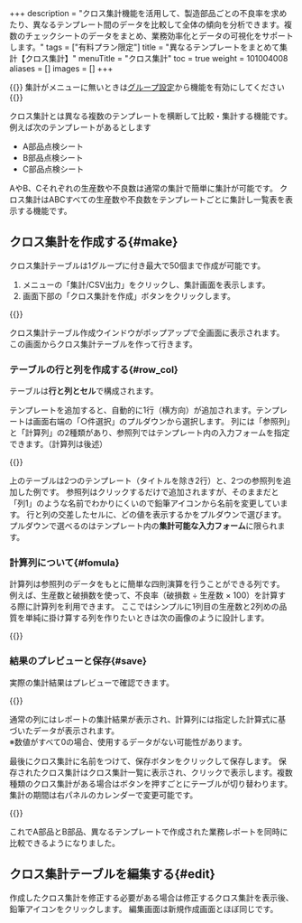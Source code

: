 +++
description = "クロス集計機能を活用して、製造部品ごとの不良率を求めたり、異なるテンプレート間のデータを比較して全体の傾向を分析できます。複数のチェックシートのデータをまとめ、業務効率化とデータの可視化をサポートします。"
tags = ["有料プラン限定"]
title = "異なるテンプレートをまとめて集計【クロス集計】"
menuTitle = "クロス集計"
toc = true
weight = 101004008
aliases = []
images = []
+++

{{<info>}}
集計がメニューに無いときは[グループ設定](/docs/manual/initial-setting/setting-group/#optionalFunction)から機能を有効にしてください
{{</info>}}

クロス集計とは異なる複数のテンプレートを横断して比較・集計する機能です。
例えば次のテンプレートがあるとします

- A部品点検シート
- B部品点検シート
- C部品点検シート

AやB、Cそれぞれの生産数や不良数は通常の集計で簡単に集計が可能です。
クロス集計はABCすべての生産数や不良数をテンプレートごとに集計し一覧表を表示する機能です。

## クロス集計を作成する{#make}

クロス集計テーブルは1グループに付き最大で50個まで作成が可能です。

1. メニューの「集計/CSV出力」をクリックし、集計画面を表示します。
2. 画面下部の「クロス集計を作成」ボタンをクリックします。


{{<icatch filename="table-make" msg="異なるテンプレート同士を同時に集計するクロス集計を作成する">}}

クロス集計テーブル作成ウインドウがポップアップで全画面に表示されます。
この画面からクロス集計テーブルを作って行きます。

### テーブルの行と列を作成する{#row_col}

テーブルは**行と列とセル**で構成されます。

テンプレートを追加すると、自動的に1行（横方向）が追加されます。テンプレートは画面右端の「○件選択」のプルダウンから選択します。
列には「参照列」と「計算列」の2種類があり、参照列ではテンプレート内の入力フォームを指定できます。（計算列は後述）


{{<icatch filename="table-edit" msg="行と列とセルをそれぞれ設定する">}}

上のテーブルは2つのテンプレート（タイトルを除き2行）と、2つの参照列を追加した例です。
参照列はクリックするだけで追加されますが、そのままだと「列1」のような名前でわかりにくいので鉛筆アイコンから名前を変更しています。
行と列の交差したセルに、どの値を表示するかをプルダウンで選びます。プルダウンで選べるのはテンプレート内の**集計可能な入力フォーム**に限られます。

### 計算列について{#fomula}

計算列は参照列のデータをもとに簡単な四則演算を行うことができる列です。
例えば、生産数と破損数を使って、不良率（破損数 ÷ 生産数 × 100）を計算する際に計算列を利用できます。
ここではシンプルに1列目の生産数と2列めの品質を単純に掛け算する列を作りたいときは次の画像のように設計します。

{{<icatch filename="calc-field" msg="クロス集計に計算列を追加">}}

### 結果のプレビューと保存{#save}

実際の集計結果はプレビューで確認できます。

{{<icatch filename="previews" msg="クロス集計の結果をプレビューで表示">}}

通常の列にはレポートの集計結果が表示され、計算列には指定した計算式に基づいたデータが表示されます。  
※数値がすべて0の場合、使用するデータがない可能性があります。


最後にクロス集計に名前をつけて、保存ボタンをクリックして保存します。
保存されたクロス集計はクロス集計一覧に表示され、クリックで表示します。複数種類のクロス集計がある場合はボタンを押すごとにテーブルが切り替わります。
集計の期間は右パネルのカレンダーで変更可能です。

{{<icatch filename="view" msg="作成したクロス集計を表示する">}}

これでA部品とB部品、異なるテンプレートで作成された業務レポートを同時に比較できるようになりました。

## クロス集計テーブルを編集する{#edit}

作成したクロス集計を修正する必要がある場合は修正するクロス集計を表示後、鉛筆アイコンをクリックします。
編集画面は新規作成画面とほぼ同じです。
